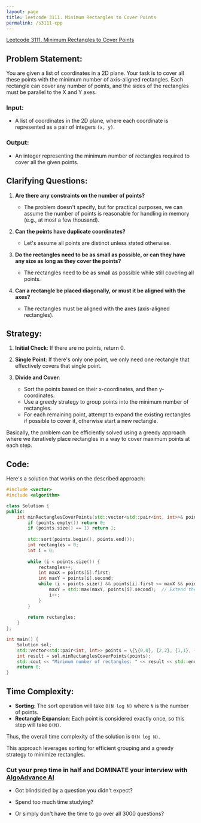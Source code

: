 ```yaml
---
layout: page
title: leetcode 3111. Minimum Rectangles to Cover Points
permalink: /s3111-cpp
---
```

[Leetcode 3111. Minimum Rectangles to Cover Points](https://algoadvance.github.io/algoadvance/l3111)
## Problem Statement:

You are given a list of coordinates in a 2D plane. Your task is to cover all these points with the minimum number of axis-aligned rectangles. Each rectangle can cover any number of points, and the sides of the rectangles must be parallel to the X and Y axes.

### Input:
- A list of coordinates in the 2D plane, where each coordinate is represented as a pair of integers `(x, y)`.

### Output:
- An integer representing the minimum number of rectangles required to cover all the given points.

## Clarifying Questions:

1. **Are there any constraints on the number of points?**
   - The problem doesn't specify, but for practical purposes, we can assume the number of points is reasonable for handling in memory (e.g., at most a few thousand).

2. **Can the points have duplicate coordinates?**
   - Let's assume all points are distinct unless stated otherwise.

3. **Do the rectangles need to be as small as possible, or can they have any size as long as they cover the points?**
   - The rectangles need to be as small as possible while still covering all points.

4. **Can a rectangle be placed diagonally, or must it be aligned with the axes?**
   - The rectangles must be aligned with the axes (axis-aligned rectangles).

## Strategy:

1. **Initial Check**: If there are no points, return 0.

2. **Single Point**: If there's only one point, we only need one rectangle that effectively covers that single point.

3. **Divide and Cover**: 
    - Sort the points based on their x-coordinates, and then y-coordinates.
    - Use a greedy strategy to group points into the minimum number of rectangles. 
    - For each remaining point, attempt to expand the existing rectangles if possible to cover it, otherwise start a new rectangle.

Basically, the problem can be efficiently solved using a greedy approach where we iteratively place rectangles in a way to cover maximum points at each step.

## Code:

Here's a solution that works on the described approach:

```cpp
#include <vector>
#include <algorithm>

class Solution {
public:
    int minRectanglesCoverPoints(std::vector<std::pair<int, int>>& points) {
        if (points.empty()) return 0;
        if (points.size() == 1) return 1;
        
        std::sort(points.begin(), points.end());
        int rectangles = 0;
        int i = 0;
        
        while (i < points.size()) {
            rectangles++;
            int maxX = points[i].first;
            int maxY = points[i].second;
            while (i < points.size() && points[i].first <= maxX && points[i].second <= maxY) {
                maxY = std::max(maxY, points[i].second);  // Extend the current rectangle upwards
                i++;
            }
        }
        
        return rectangles;
    }
};

int main() {
    Solution sol;
    std::vector<std::pair<int, int>> points = \{\{0,0}, {2,2}, {1,1}, {3,3}};
    int result = sol.minRectanglesCoverPoints(points);
    std::cout << "Minimum number of rectangles: " << result << std::endl;
    return 0;
}
```

## Time Complexity:

- **Sorting**: The sort operation will take `O(N log N)` where `N` is the number of points.
- **Rectangle Expansion**: Each point is considered exactly once, so this step will take `O(N)`.

Thus, the overall time complexity of the solution is `O(N log N)`. 

This approach leverages sorting for efficient grouping and a greedy strategy to minimize rectangles.


### Cut your prep time in half and DOMINATE your interview with [AlgoAdvance AI](https://algoAdvance.com)

- Got blindsided by a question you didn't expect?

- Spend too much time studying?

- Or simply don't have the time to go over all 3000 questions?

